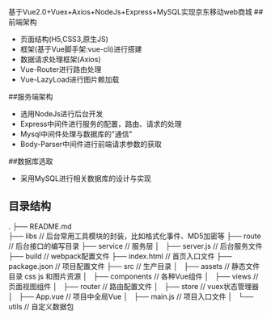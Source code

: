 基于Vue2.0+Vuex+Axios+NodeJs+Express+MySQL实现京东移动web商城
##前端架构
- 页面结构(H5,CSS3,原生JS)
- 框架(基于Vue脚手架:vue-cli)进行搭建
- 数据请求处理框架(Axios)
- Vue-Router进行路由处理
- Vue-LazyLoad进行图片赖加载

##服务端架构
- 选用NodeJs进行后台开发
- Express中间件进行服务的配置，路由、请求的处理
- Mysql中间件处理与数据库的"通信"
- Body-Parser中间件进行前端请求参数的获取

##数据库选取
- 采用MySQL进行相关数据库的设计与实现

## 目录结构
.
├── README.md           
├── libs               		// 后台常用工具模块的封装，比如格式化事件、MD5加密等
├── route              		// 后台接口的编写目录
├── service                	// 服务层
│   ├── server.js           // 后台服务文件
├── build 		            // webpack配置文件
├── index.html         		// 首页入口文件
├── package.json       		// 项目配置文件
├── src                		// 生产目录
│   ├── assets         		// 静态文件目录 css js 和图片资源
│   ├── components     		// 各种Vue组件
│   ├── views     		    // 页面视图组件
│   ├── router     		    // 路由配置文件
│   ├── store          		// vuex状态管理器
│   ├── App.vue        		// 项目中全局Vue
│   ├── main.js        		// 项目入口文件
│   └── utils               // 自定义数据包


